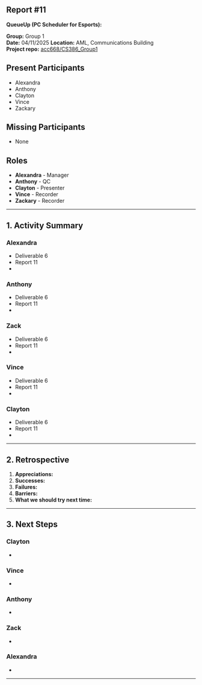 ## Report #11

**QueueUp (PC Scheduler for Esports):**

**Group:** Group 1  
**Date:** 04/11/2025
**Location:** AML, Communications Building  
**Project repo:** [acc668/CS386_Group1](https://github.com/acc668/CS386_Group1)  

## Present Participants
- Alexandra
- Anthony
- Clayton
- Vince
- Zackary

## Missing Participants
- None

## Roles
- **Alexandra** - Manager
- **Anthony** - QC
- **Clayton** - Presenter
- **Vince** - Recorder
- **Zackary** - Recorder

---

## 1. Activity Summary

### Alexandra
- Deliverable 6
- Report 11
- 

### Anthony
- Deliverable 6
- Report 11
- 

### Zack
- Deliverable 6
- Report 11
- 

### Vince
- Deliverable 6
- Report 11
- 

### Clayton
- Deliverable 6
- Report 11
- 

---

## 2. Retrospective

1. **Appreciations:** 
2. **Successes:** 
3. **Failures:** 
4. **Barriers:** 
5. **What we should try next time:** 

---

## 3. Next Steps

### Clayton
- 

### Vince
- 

### Anthony
- 

### Zack
- 

### Alexandra
- 

---
